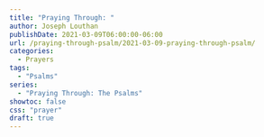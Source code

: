 ```yaml
---
title: "Praying Through: "
author: Joseph Louthan
publishDate: 2021-03-09T06:00:00-06:00
url: /praying-through-psalm/2021-03-09-praying-through-psalm/
categories:
  - Prayers
tags:
  - "Psalms"
series:
  - "Praying Through: The Psalms"
showtoc: false
css: "prayer"
draft: true
---
```

<div style="font-variant: small-caps;">

</div>

```text

```
